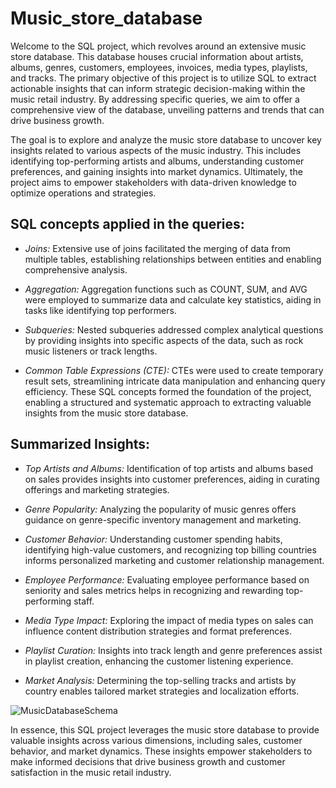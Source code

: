 # Music_store_database

Welcome to the SQL project, which revolves around an extensive music store database. This database houses crucial information about artists, albums, genres, customers, employees, invoices, media types, playlists, and tracks. The primary objective of this project is to utilize SQL to extract actionable insights that can inform strategic decision-making within the music retail industry. By addressing specific queries, we aim to offer a comprehensive view of the database, unveiling patterns and trends that can drive business growth.

The goal is to explore and analyze the music store database to uncover key insights related to various aspects of the music industry. This includes identifying top-performing artists and albums, understanding customer preferences, and gaining insights into market dynamics. Ultimately, the project aims to empower stakeholders with data-driven knowledge to optimize operations and strategies.

## SQL concepts applied in the queries:

- *Joins:* Extensive use of joins facilitated the merging of data from multiple tables, establishing relationships between entities and enabling comprehensive analysis.

- *Aggregation:* Aggregation functions such as COUNT, SUM, and AVG were employed to summarize data and calculate key statistics, aiding in tasks like identifying top performers.

- *Subqueries:* Nested subqueries addressed complex analytical questions by providing insights into specific aspects of the data, such as rock music listeners or track lengths.

- *Common Table Expressions (CTE):* CTEs were used to create temporary result sets, streamlining intricate data manipulation and enhancing query efficiency. These SQL concepts formed the foundation of the project, enabling a structured and systematic approach to extracting valuable insights from the music store database.

## Summarized Insights:

- *Top Artists and Albums:* Identification of top artists and albums based on sales provides insights into customer preferences, aiding in curating offerings and marketing strategies.

- *Genre Popularity:* Analyzing the popularity of music genres offers guidance on genre-specific inventory management and marketing.

- *Customer Behavior:* Understanding customer spending habits, identifying high-value customers, and recognizing top billing countries informs personalized marketing and customer relationship management.

- *Employee Performance:* Evaluating employee performance based on seniority and sales metrics helps in recognizing and rewarding top-performing staff.

- *Media Type Impact:* Exploring the impact of media types on sales can influence content distribution strategies and format preferences.

- *Playlist Curation:* Insights into track length and genre preferences assist in playlist creation, enhancing the customer listening experience.

- *Market Analysis:* Determining the top-selling tracks and artists by country enables tailored market strategies and localization efforts.

![MusicDatabaseSchema](https://github.com/pavankumarchavan1/Music_store_database/assets/46195475/242e08a7-6b3b-44e7-8e8d-2025906e90a1)

In essence, this SQL project leverages the music store database to provide valuable insights across various dimensions, including sales, customer behavior, and market dynamics. These insights empower stakeholders to make informed decisions that drive business growth and customer satisfaction in the music retail industry.
